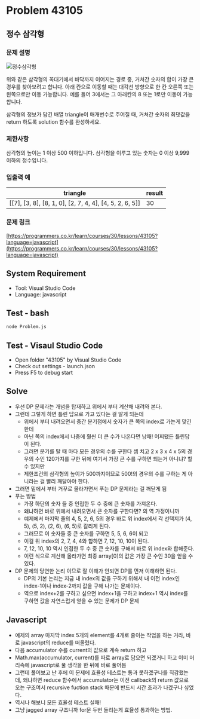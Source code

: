 # Problem 43105

## 정수 삼각형

### 문제 설명

![정수삼각형](https://grepp-programmers.s3.amazonaws.com/files/production/97ec02cc39/296a0863-a418-431d-9e8c-e57f7a9722ac.png)

위와 같은 삼각형의 꼭대기에서 바닥까지 이어지는 경로 중, 거쳐간 숫자의 합이 가장 큰 경우를 찾아보려고 합니다. 아래 칸으로 이동할 때는 대각선 방향으로 한 칸 오른쪽 또는 왼쪽으로만 이동 가능합니다. 예를 들어 3에서는 그 아래칸의 8 또는 1로만 이동이 가능합니다.

삼각형의 정보가 담긴 배열 triangle이 매개변수로 주어질 때, 거쳐간 숫자의 최댓값을 return 하도록 solution 함수를 완성하세요.

### 제한사항

삼각형의 높이는 1 이상 500 이하입니다.
삼각형을 이루고 있는 숫자는 0 이상 9,999 이하의 정수입니다.

### 입출력 예

|triangle|result|
|--------|------|
|[[7], [3, 8], [8, 1, 0], [2, 7, 4, 4], [4, 5, 2, 6, 5]]|30|

### 문제 링크

[https://programmers.co.kr/learn/courses/30/lessons/43105?language=javascript](https://programmers.co.kr/learn/courses/30/lessons/43105?language=javascript)

## System Requirement

- Tool: Visual Studio Code
- Language: javascript

## Test - bash

```bash
node Problem.js
```

## Test - Visaul Studio Code

- Open folder "43105" by Visual Studio Code
- Check out settings - launch.json
- Press F5 to debug start

## Solve

- 우선 DP 문제라는 개념을 탑재하고 위에서 부터 계산해 내려와 본다.
- 그런데 그렇게 하면 틀린 답으로 가고 있다는 걸 알게 되는데
  - 위에서 부터 내려오면서 중간 분기점에서 숫자가 큰 쪽의 index로 가는게 맞긴 한데
  - 아닌 쪽의 index에서 나중에 훨씬 더 큰 수가 나온다면 낭패! 어찌됐든 틀린답이 된다.
  - 그러면 분기를 탈 때 마다 모든 경우의 수를 구한다 셈 치고 2 x 3 x 4 x 5의 경우의 수인 120가지를 구한 뒤에 여기서 가장 큰 수를 구하면 되는거 아니냐? 할 수 있지만
  - 제한조건의 삼각형의 높이가 500까지이므로 500!의 경우의 수를 구하는 게 아니라는 걸 빨리 깨달아야 한다.
- 그러면 밑에서 부터 거꾸로 올라가면서 푸는 DP 문제라는 걸 깨닫게 됨
- 푸는 방법
  - 가장 하단의 숫자 들 중 인접한 두 수 중에 큰 숫자를 가져온다.
  - 왜냐하면 바로 위에서 내려오면서 큰 숫자를 구한다면? 의 역 가정이니까
  - 예제에서 마지막 줄의 4, 5, 2, 6, 5의 경우 바로 위 index에서 각 선택지가 (4, 5), (5, 2), (2, 6), (6, 5)로 갈리게 된다.
  - 그러므로 이 숫자들 중 큰 숫자를 구하면 5, 5, 6, 6이 되고
  - 이걸 위 index의 2, 7, 4, 4와 합하면 7, 12, 10, 10이 된다.
  - 7, 12, 10, 10 역시 인접한 두 수 중 큰 숫자를 구해서 바로 위 index와 합해준다.
  - 이런 식으로 계산해 올라가면 최종 array[0]의 값은 가장 큰 수인 30을 얻을 수 있다.
- DP 문제의 당연한 논리 이므로 잘 이해가 안되면 DP를 먼저 이해하면 된다.
  - DP의 기본 논리는 지금 내 index의 값을 구하기 위해서 내 이전 index인 index-1이나 index-2까지 값을 구해 나가는 문제이다.
  - 역으로 index+2를 구하고 싶으면 index+1을 구하고 index+1 역시 index를 구하면 값을 자연스럽게 얻을 수 있는 문제가 DP 문제

## Javascript

- 예제의 array 마지막 index 5개의 element를 4개로 줄이는 작업을 하는 거라, 바로 javascript의 reduce를 떠올렸다.
- 다음 accumulator 수를 current의 값으로 계속 return 하고
- Math.max(accumulator, current)를 따로 array로 담으면 되겠거니 하고 이미 머리속에 javascript로 풀 생각을 한 뒤에 바로 풀어봄
- 그런데 풀어보고 난 후에 이 문제에 효율성 테스트는 통과 못하겠구나를 직감했는데, 왜냐하면 reduce 함수에서 accumulator는 이전 callback의 return 값으로 오는 구조여서 recursive fuction stack 때문에 반드시 시간 초과가 나겠구나 싶었다.
- 역시나 해보니 모든 효율성 테스트 실패!
- 그냥 jagged array 구조니까 for문 두번 돌리는게 효율성 통과하는 방법.